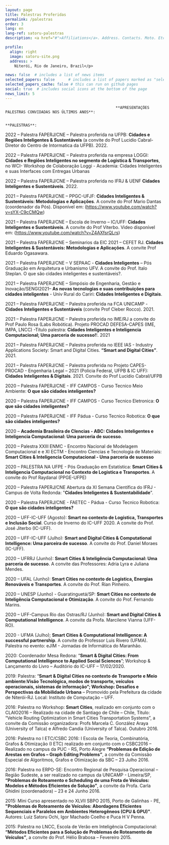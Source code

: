 ```yaml
---
layout: page
title: Palestras Proferidas
permalink: /palestras
order: 3
lang: en
lang-ref: satoru-palestras
description: <a href="#">Affiliations</a>. Address. Contacts. Moto. Etc.

profile:
  align: right
  image: satoru-site.png
  address: >
    Niterói, Rio de Janeiro, Brazil</p>

news: false  # includes a list of news items
selected_papers: false      # includes a list of papers marked as "selected={true}" (only run locally!)
selected_papers_cache: false # this can run on github pages
social: true  # includes social icons at the bottom of the page
news_limit: 5
---
```


                                                     **APRESENTAÇÕES PALESTRAS CONVIDADAS NOS ÚLTIMOS ANOS**:

                                                                           **PALESTRAS**:

2022 – Palestra FAPERJ/CNE – Palestra proferida na UFPB: **Cidades e Regiões Inteligentes & Sustentáveis** (a convite do Prof Lucidio Cabral-Diretor do Centro de Intormatica da UFPB). 2022.

2022 – Palestra FAPERJ/CNE – Palestra proferida na empresa LOGGI: **Cidades e Regiões Inteligentes no segmento de Logistica & Transportes**, no WCI- Workshop de Colaboração Loggi - Academia: Cidades Inteligentes e suas Interfaces com Entregas Urbanas

2022 – Palestra FAPERJ/CNE – Palestra proferida no IFRJ & UENF **Cidades Inteligentes e Sustentáveis**. 2022.

2021 – Palestra FAPERJ/CNE – PPGC-UFJF: **Cidades Inteligentes & Sustentáveis: Metodologias e Aplicações**. A convite do Prof Mario Dantas (coordenador da Pós). Disponível em: (https://www.youtube.com/watch?v=sYX-C9cCMQw)

2021 – Palestra FAPERJ/CNE – Escola de Inverno – IC/UFF: **Cidades Inteligentes e Sustentáveis**. A convite do Prof Viterbo. Video disponível em: (https://www.youtube.com/watch?v=Z4AXfsrQLrs)

2021 – Palestra FAPERJ/CNE – Seminarios da EIC 2021 – CEFET RJ. **Cidades Inteligentes & Sustentáveis: Metodologias e Aplicações**. A convite Prof Eduardo Ogasawara.

2021 – Palestra FAPERJ/CNE – V SEPAAC - **Cidades Inteligentes** – Pós Graduação em Arquitetura e Urbanismo UFV. A convite do Prof. Italo Steplan. O que são cidades inteligentes e sustentáveis?.

2021 – Palestra FAPERJ/CNE – Simpósio de Engenharia, Gestão e Inovação/SENGI2021– **As novas tecnologias e suas contribuições para cidades inteligentes** - Univ Rural do Cariri: **Cidades Inteligentes e Digitais**.

2021 – Palestra FAPERJ/CNE – Palestra proferida na FCA UNICAMP - **Cidades Inteligentes e Sustentáveis** (convite Prof Cleber Rocco). 2021.

2021 – Palestra FAPERJ/CNE – Palestra proferida no IME/RJ a convite do Prof Paulo Rosa (Labs Robótica). Projeto PROCAD DEFESA-CAPES (IME, IMPA, LNCC) -Título palestra: **Cidades Inteligentes e Inteligencia Computacional; Uma parceria de sucesso!**!. 2021

2021 – Palestra FAPERJ/CNE – Palestra proferida no IEEE IAS - Industry Applications Society: Smart and Digital Cities. **“Smart and Digital Cities”**. 2021.

2021 – Palestra FAPERJ/CNE – Palestra proferida no Projeto CAPES-PROCAD - Engenharia Legal – 2021 (Policia Federal, UFPB & IC UFF): **Cidades Inteligentes & Digitais**. 2021. Convite do Prof Lucidio Cabral/UFPB

2020 – Palestra FAPERJ/CNE - IFF CAMPOS - Curso Tecnico Meio Ambiente: **O que são cidades inteligentes?**

2020 – Palestra FAPERJ/CNE - IFF CAMPOS - Curso Tecnico Eletronica: **O que são cidades inteligentes?** 

2020 – Palestra FAPERJ/CNE - IFF Pádua - Curso Tecnico Robotica: **O que são cidades inteligentes?** 

2020 – **Academia Brasileira de CIencias - ABC: Cidades Inteligentes e Inteligencia Computacional: Uma parceria de sucesso**. 

2020 – Palestra XXIII ENMC - Encontro Nacional de Modelagem Computacional e e XI ECTM - Encontro Ciencias e Tecnologia de Materiais: **Smart Cities & Inteligencia Computacional - Uma parceria de sucesso**

2020 – PALESTRA NA UFPE - Pós Graduação em Estatística: **Smart Cities & Inteligencia Computacional no Contexto de Logistica e Transportes**. A convite do Prof Raydanal (PPGE-UFPE)  

2020 – Palestra FAPERJ/CNE Abertura da XI Semana Científica do IFRJ - Campus de Volta Redonda: "**Cidades Inteligentes & Sustentabilidade**". 

2020 – Palestra FAPERJ/CNE - FAETEC - Pádua - Curso Tecnico Robotica: **O que são cidades inteligentes?**    

2020 – UFF-IC-UFF (Agosto): **Smart no contexto de Logística, Transportes e Inclusão Social**. Curso de Inverno do IC-UFF 2020. A convite do Prof. José Jiterbo (IC-UFF).

2020 – UFF-IC-UFF (Julho): **Smart and Digital Cities & Computational Intelligence: Uma parceira de sucesso**. A convite do Prof. Daniel Moraes (IC-UFF).

2020 – UFRRJ (Junho): **Smart Cities & Inteligência Computacional: Uma parceria de sucesso**. A convite das Professores: Adria Lyra e Juliana Mendes.

2020 – UFAL (Junho): **Smart Cities no contexto de Logística, Energias Renováveis e Transportes**. A convite do Prof. Rian Pinheiro.

2020 – UNESP (Junho) - Guaratinguetá/SP: **Smart Cities no contexto de Inteligência Computacional e Otimização**. A convite do Prof. Fernando Marins.

2020 – UFF-Campus Rio das Ostras/RJ (Junho): **Smart and Digital Cities & Computational Intelligence**. A convite da Profa. Marcilene Vianna (UFF-RO).

2020 - UFMA (Julho); **Smart Cities & Computational Intelligence: A successful partnership**. A convite do Professor Luis Rivero (UFMA). Palestra no evento: eJIM - Jornadas de Informática do Maranhão.

2020: Coordenador Mesa Redona: “**Smart & Digital Cities: From Computational Intelligence to Applied Social Sciences**”; Workshop & Lançamento do Livro – Auditório do IC-UFF – 17/02/2020.

2019: Palestra: “**Smart & Digital Cities no contexto de Transporte e Meio ambiente:Visão Tecnológica, modos de transporte, veículos operacionais, sistemas de informação”; Workshop: Desafios e Perspectivas da Mobilidade Urbana** – Promovido pela Prefeitura da cidade de Niterói-RJ. Local: Instituto de Computação – UFF.

2016: Palestra no Workshop: **Smart Cities**, realizado em conjunto com o CLAIO2016 – Realizado na cidade de Santiago de Chile – Chile, Título: “Vehicle Routing Optimization in Smart Cities Transportation Systems”, a convite da Comissão organizadora: Profs Marcela C. González Araya (University of Talca) e Alfredo Candia (University of Talca).  Outubro 2016.

2016: Palestra no I ETC/CSBC 2016: I Escola de Teoria, Combinatória, Grafos & Otimização (I ETC) realizado em conjunto com o CSBC2016 – Realizado no campus da PUC - RS, Porto Alegre **“Problemas de Edição de Arestas em Grafos – Graph Editing Problems”**, a convite da Comissão Especial de Algoritmos, Grafos e Otimização da SBC – 23 Julho 2016.

2016: Palestra no ERPO-SE: Encontro Regional de Pesquisa Operacional – Região Sudeste, a ser realizado no campus da UNICAMP - Limeira/SP, **“Problemas de Roteamento e Scheduling de uma Frota de Veículos: Modelos e Métodos Eficientes de Solução”**, a convite da Profa. Carla Ghidini (coordenadora) – 23 e 24 Junho 2016.

2015: Mini Curso apresentado no XLVII SBPO 2015, Porto de Galinhas - PE, **"Problemas de Roteamento de Veículos: Abordagens Eficientes Sequenciais e Paralelos em Ambientes Heterogêneos (CPU & GPU)"**. Autores: Luiz Satoru Ochi, Igor Machado Coelho e Puca H V Penna.

2015: Palestra  no LNCC, Escola de Verão em Inteligência Computacional:  **“Métodos Eficientes para a Solução de Problemas de Roteamento de Veículos”**, a convite do Prof. Hélio Brabosa – Fevereiro 2015.

